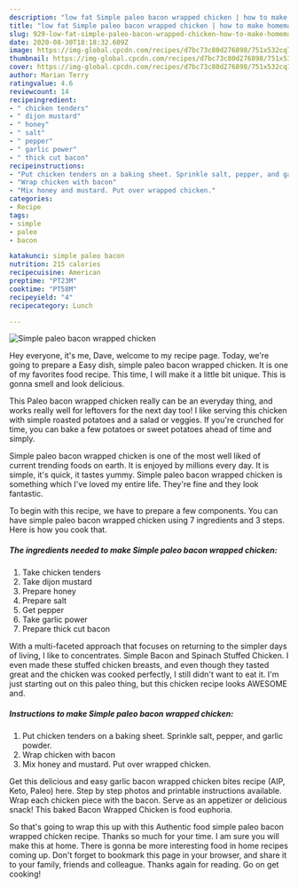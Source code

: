 ```yaml
---
description: "low fat Simple paleo bacon wrapped chicken | how to make homemade Simple paleo bacon wrapped chicken"
title: "low fat Simple paleo bacon wrapped chicken | how to make homemade Simple paleo bacon wrapped chicken"
slug: 929-low-fat-simple-paleo-bacon-wrapped-chicken-how-to-make-homemade-simple-paleo-bacon-wrapped-chicken
date: 2020-08-30T18:18:32.609Z
image: https://img-global.cpcdn.com/recipes/d7bc73c80d276898/751x532cq70/simple-paleo-bacon-wrapped-chicken-recipe-main-photo.jpg
thumbnail: https://img-global.cpcdn.com/recipes/d7bc73c80d276898/751x532cq70/simple-paleo-bacon-wrapped-chicken-recipe-main-photo.jpg
cover: https://img-global.cpcdn.com/recipes/d7bc73c80d276898/751x532cq70/simple-paleo-bacon-wrapped-chicken-recipe-main-photo.jpg
author: Marian Terry
ratingvalue: 4.6
reviewcount: 14
recipeingredient:
- " chicken tenders"
- " dijon mustard"
- " honey"
- " salt"
- " pepper"
- " garlic power"
- " thick cut bacon"
recipeinstructions:
- "Put chicken tenders on a baking sheet. Sprinkle salt, pepper, and garlic powder."
- "Wrap chicken with bacon"
- "Mix honey and mustard. Put over wrapped chicken."
categories:
- Recipe
tags:
- simple
- paleo
- bacon

katakunci: simple paleo bacon 
nutrition: 215 calories
recipecuisine: American
preptime: "PT23M"
cooktime: "PT58M"
recipeyield: "4"
recipecategory: Lunch

---
```



![Simple paleo bacon wrapped chicken](https://img-global.cpcdn.com/recipes/d7bc73c80d276898/751x532cq70/simple-paleo-bacon-wrapped-chicken-recipe-main-photo.jpg)

Hey everyone, it's me, Dave, welcome to my recipe page. Today, we're going to prepare a Easy dish, simple paleo bacon wrapped chicken. It is one of my favorites food recipe. This time, I will make it a little bit unique. This is gonna smell and look delicious.

This Paleo bacon wrapped chicken really can be an everyday thing, and works really well for leftovers for the next day too! I like serving this chicken with simple roasted potatoes and a salad or veggies. If you&#39;re crunched for time, you can bake a few potatoes or sweet potatoes ahead of time and simply.

Simple paleo bacon wrapped chicken is one of the most well liked of current trending foods on earth. It is enjoyed by millions every day. It is simple, it's quick, it tastes yummy. Simple paleo bacon wrapped chicken is something which I've loved my entire life. They're fine and they look fantastic.


To begin with this recipe, we have to prepare a few components. You can have simple paleo bacon wrapped chicken using 7 ingredients and 3 steps. Here is how you cook that.

<!--inarticleads1-->

##### The ingredients needed to make Simple paleo bacon wrapped chicken:

1. Take  chicken tenders
1. Take  dijon mustard
1. Prepare  honey
1. Prepare  salt
1. Get  pepper
1. Take  garlic power
1. Prepare  thick cut bacon


With a multi-faceted approach that focuses on returning to the simpler days of living, I like to concentrates. Simple Bacon and Spinach Stuffed Chicken. I even made these stuffed chicken breasts, and even though they tasted great and the chicken was cooked perfectly, I still didn&#39;t want to eat it. I&#39;m just starting out on this paleo thing, but this chicken recipe looks AWESOME and. 

<!--inarticleads2-->

##### Instructions to make Simple paleo bacon wrapped chicken:

1. Put chicken tenders on a baking sheet. Sprinkle salt, pepper, and garlic powder.
1. Wrap chicken with bacon
1. Mix honey and mustard. Put over wrapped chicken.


Get this delicious and easy garlic bacon wrapped chicken bites recipe (AIP, Keto, Paleo) here. Step by step photos and printable instructions available. Wrap each chicken piece with the bacon. Serve as an appetizer or delicious snack! This baked Bacon Wrapped Chicken is food euphoria. 

So that's going to wrap this up with this Authentic food simple paleo bacon wrapped chicken recipe. Thanks so much for your time. I am sure you will make this at home. There is gonna be more interesting food in home recipes coming up. Don't forget to bookmark this page in your browser, and share it to your family, friends and colleague. Thanks again for reading. Go on get cooking!
